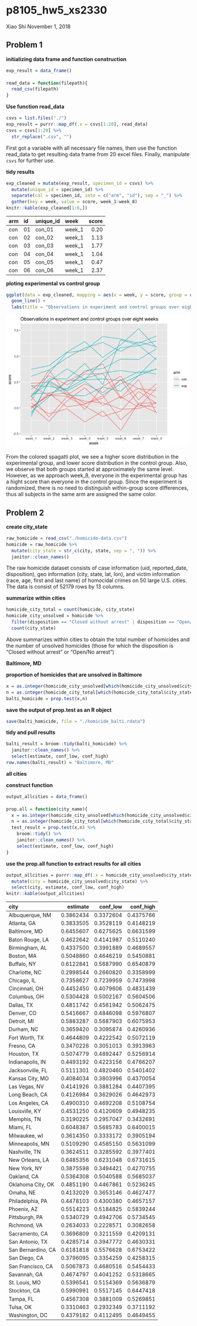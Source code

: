 p8105\_hw5\_xs2330
================
Xiao Shi
November 1, 2018

Problem 1
---------

**initializing data frame and function construction**

``` r
exp_result = data_frame()

read_data = function(filepath){
  read_csv(filepath)
}
```

**Use function read\_data**

``` r
csvs = list.files("./")
exp_result = purrr::map_df(.x = csvs[1:20], read_data)
csvs = csvs[1:20] %>%
  str_replace(".csv", "")
```

First got a variable with all necessary file names, then use the function read\_data to get resulting data frame from 20 excel files. Finally, manipulate `csvs` for further use.

**tidy results**

``` r
exp_cleaned = mutate(exp_result, specimen_id = csvs) %>%
  mutate(unique_id = specimen_id) %>%
  separate(col = specimen_id, into = c("arm", "id"), sep = "_") %>%
  gather(key = week, value = score, week_1:week_8)
knitr::kable(exp_cleaned[1:6,])
```

| arm | id  | unique\_id | week    |  score|
|:----|:----|:-----------|:--------|------:|
| con | 01  | con\_01    | week\_1 |   0.20|
| con | 02  | con\_02    | week\_1 |   1.13|
| con | 03  | con\_03    | week\_1 |   1.77|
| con | 04  | con\_04    | week\_1 |   1.04|
| con | 05  | con\_05    | week\_1 |   0.47|
| con | 06  | con\_06    | week\_1 |   2.37|

**ploting experimental vs control group**

``` r
ggplot(data = exp_cleaned, mapping = aes(x = week, y = score, group = unique_id, color = arm)) +
  geom_line() +
  labs(title = "Observations in experiment and control groups over eight weeks")
```

![](p8105_hw5_xs2330_files/figure-markdown_github/unnamed-chunk-4-1.png)

From the colored spagatti plot, we see a higher score distribution in the experimental group, and lower score distribution in the control group. Also, we observe that both groups started at approximately the same level. However, as we approach week\_8, everyone in the experimental group has a hight score than everyone in the control group. Since the experiment is randomized, there is no need to distinguish within-group score differences, thus all subjects in the same arm are assigned the same color.

Problem 2
---------

**create city\_state**

``` r
raw_homicide = read_csv("./homicide-data.csv") 
homicide = raw_homicide %>%
  mutate(city_state = str_c(city, state, sep = ", ")) %>%
  janitor::clean_names()
```

The raw homicide dataset consists of case information (uid, reported\_date, disposition), geo information (city, state, lat, lon), and victim information (race, age, first and last name) of homocidal crimes on 50 large U.S. cities. The data is consist of 52179 rows by 13 columns.

**summarize within cities**

``` r
homicide_city_total = count(homicide, city_state)
homicide_city_unsolved = homicide %>%
  filter(disposition == "Closed without arrest" | disposition == "Open/No arrest") %>%
  count(city_state)
```

Above summarizes within cities to obtain the total number of homicides and the number of unsolved homicides (those for which the disposition is “Closed without arrest” or “Open/No arrest”)

**Baltimore, MD**

**proportion of homicides that are unsolved in Baltimore**

``` r
x = as.integer(homicide_city_unsolved[which(homicide_city_unsolved$city_state == "Baltimore, MD"),2])
n = as.integer(homicide_city_total[which(homicide_city_total$city_state == "Baltimore, MD"),2])
balti_homicide = prop.test(x,n)
```

**save the output of prop.test as an R object**

``` r
save(balti_homicide, file = "./homicide_balti.rdata")
```

**tidy and pull results**

``` r
balti_result = broom::tidy(balti_homicide) %>%
  janitor::clean_names() %>%
  select(estimate, conf_low, conf_high)
row.names(balti_result) = "Baltimore, MD"
```

**all cities**

**construct function**

``` r
output_allcities = data_frame()

prop.all = function(city_name){
  x = as.integer(homicide_city_unsolved[which(homicide_city_unsolved$city_state == city_name),2])
  n = as.integer(homicide_city_total[which(homicide_city_total$city_state == city_name),2])
  test_result = prop.test(x,n) %>%
    broom::tidy() %>%
    janitor::clean_names() %>%
    select(estimate, conf_low, conf_high)
}
```

**use the prop.all function to extract results for all cities**

``` r
output_allcities = purrr::map_df(.x = homicide_city_unsolved$city_state, prop.all) %>%
  mutate(city = homicide_city_unsolved$city_state) %>%
  select(city, estimate, conf_low, conf_high)
knitr::kable(output_allcities)
```

| city               |   estimate|  conf\_low|  conf\_high|
|:-------------------|----------:|----------:|-----------:|
| Albuquerque, NM    |  0.3862434|  0.3372604|   0.4375766|
| Atlanta, GA        |  0.3833505|  0.3528119|   0.4148219|
| Baltimore, MD      |  0.6455607|  0.6275625|   0.6631599|
| Baton Rouge, LA    |  0.4622642|  0.4141987|   0.5110240|
| Birmingham, AL     |  0.4337500|  0.3991889|   0.4689557|
| Boston, MA         |  0.5048860|  0.4646219|   0.5450881|
| Buffalo, NY        |  0.6122841|  0.5687990|   0.6540879|
| Charlotte, NC      |  0.2998544|  0.2660820|   0.3358999|
| Chicago, IL        |  0.7358627|  0.7239959|   0.7473998|
| Cincinnati, OH     |  0.4452450|  0.4079606|   0.4831439|
| Columbus, OH       |  0.5304428|  0.5002167|   0.5604506|
| Dallas, TX         |  0.4811742|  0.4561942|   0.5062475|
| Denver, CO         |  0.5416667|  0.4846098|   0.5976807|
| Detroit, MI        |  0.5883287|  0.5687903|   0.6075953|
| Durham, NC         |  0.3659420|  0.3095874|   0.4260936|
| Fort Worth, TX     |  0.4644809|  0.4222542|   0.5072119|
| Fresno, CA         |  0.3470226|  0.3051013|   0.3913963|
| Houston, TX        |  0.5074779|  0.4892447|   0.5256914|
| Indianapolis, IN   |  0.4493192|  0.4223156|   0.4766207|
| Jacksonville, FL   |  0.5111301|  0.4820460|   0.5401402|
| Kansas City, MO    |  0.4084034|  0.3803996|   0.4370054|
| Las Vegas, NV      |  0.4141926|  0.3881284|   0.4407395|
| Long Beach, CA     |  0.4126984|  0.3629026|   0.4642973|
| Los Angeles, CA    |  0.4900310|  0.4692208|   0.5108754|
| Louisville, KY     |  0.4531250|  0.4120609|   0.4948235|
| Memphis, TN        |  0.3190225|  0.2957047|   0.3432691|
| Miami, FL          |  0.6048387|  0.5685783|   0.6400015|
| Milwaukee, wI      |  0.3614350|  0.3333172|   0.3905194|
| Minneapolis, MN    |  0.5109290|  0.4585150|   0.5631099|
| Nashville, TN      |  0.3624511|  0.3285592|   0.3977401|
| New Orleans, LA    |  0.6485356|  0.6231048|   0.6731615|
| New York, NY       |  0.3875598|  0.3494421|   0.4270755|
| Oakland, CA        |  0.5364308|  0.5040588|   0.5685037|
| Oklahoma City, OK  |  0.4851190|  0.4467861|   0.5236245|
| Omaha, NE          |  0.4132029|  0.3653146|   0.4627477|
| Philadelphia, PA   |  0.4478103|  0.4300380|   0.4657157|
| Phoenix, AZ        |  0.5514223|  0.5184825|   0.5839244|
| Pittsburgh, PA     |  0.5340729|  0.4942706|   0.5734545|
| Richmond, VA       |  0.2634033|  0.2228571|   0.3082658|
| Sacramento, CA     |  0.3696809|  0.3211559|   0.4209131|
| San Antonio, TX    |  0.4285714|  0.3947772|   0.4630331|
| San Bernardino, CA |  0.6181818|  0.5576628|   0.6753422|
| San Diego, CA      |  0.3796095|  0.3354259|   0.4258315|
| San Francisco, CA  |  0.5067873|  0.4680516|   0.5454433|
| Savannah, GA       |  0.4674797|  0.4041252|   0.5318665|
| St. Louis, MO      |  0.5396541|  0.5154369|   0.5636879|
| Stockton, CA       |  0.5990991|  0.5517145|   0.6447418|
| Tampa, FL          |  0.4567308|  0.3881009|   0.5269851|
| Tulsa, OK          |  0.3310463|  0.2932349|   0.3711192|
| Washington, DC     |  0.4379182|  0.4112495|   0.4649455|
